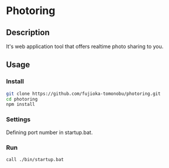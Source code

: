 Photoring
====

## Description
It's web application tool that offers realtime photo sharing to you.

## Usage
### Install
```sh
git clone https://github.com/fujioka-tomonobu/photoring.git
cd photoring
npm install
```

### Settings
Defining port number in startup.bat.

### Run
```sh
call ./bin/startup.bat
```